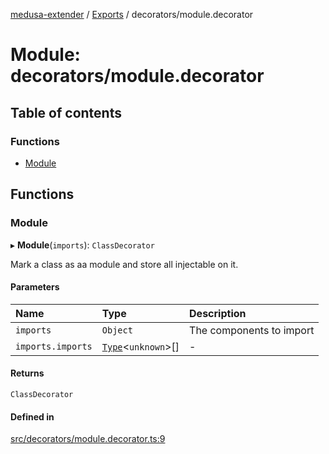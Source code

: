 [medusa-extender](../README.md) / [Exports](../modules.md) / decorators/module.decorator

# Module: decorators/module.decorator

## Table of contents

### Functions

- [Module](decorators_module_decorator.md#module)

## Functions

### Module

▸ **Module**(`imports`): `ClassDecorator`

Mark a class as aa module and store all injectable on it.

#### Parameters

| Name | Type | Description |
| :------ | :------ | :------ |
| `imports` | `Object` | The components to import |
| `imports.imports` | [`Type`](../interfaces/types.Type.md)<`unknown`\>[] | - |

#### Returns

`ClassDecorator`

#### Defined in

[src/decorators/module.decorator.ts:9](https://github.com/adrien2p/medusa-extender/blob/ad977cf/src/decorators/module.decorator.ts#L9)

